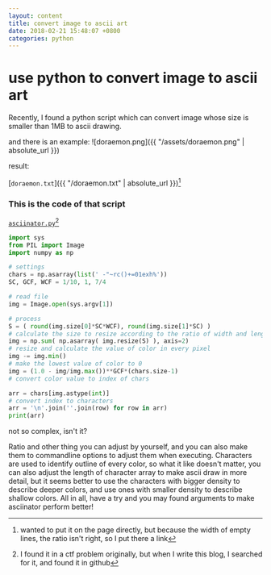 ```yaml
---
layout: content
title: convert image to ascii art
date: 2018-02-21 15:48:07 +0800
categories: python
---
```


# use python to convert image to ascii art

Recently, I found a python script which can convert image whose size is smaller than 1MB to ascii drawing.

and there is an example:
![doraemon.png]({{ "/assets/doraemon.png" | absolute_url }})

result:

[`doraemon.txt`]({{ "/doraemon.txt" | absolute_url }})[^1]

[^1]: wanted to put it on the page directly, but because the width of empty lines, the ratio isn't right, so I put there a link

### This is the code of that script
[`asciinator.py`](https://github.com/cdiener/pyart/blob/master/asciinator.py)[^2]

[^2]: I found it in a ctf problem originally, but when I write this blog, I searched for it, and found it in github
```python
import sys
from PIL import Image
import numpy as np

# settings
chars = np.asarray(list(' -"~rc()+=01exh%'))
SC, GCF, WCF = 1/10, 1, 7/4 

# read file
img = Image.open(sys.argv[1])

# process
S = ( round(img.size[0]*SC*WCF), round(img.size[1]*SC) )
# calculate the size to resize according to the ratio of width and length of characters
img = np.sum( np.asarray( img.resize(S) ), axis=2)
# resize and calculate the value of color in every pixel
img -= img.min()
# make the lowest value of color to 0
img = (1.0 - img/img.max())**GCF*(chars.size-1)
# convert color value to index of chars

arr = chars[img.astype(int)]
# convert index to characters
arr = '\n'.join(''.join(row) for row in arr)
print(arr)
```

not so complex, isn't it?

Ratio and other thing you can adjust by yourself, and you can also make them to commandline options to adjust them when executing. Characters are used to identify outline of every color, so what it like doesn't matter, you can also adjust the length of character array to make ascii draw in more detail, but it seems better to use the characters with bigger density to describe deeper colors, and use ones with smaller density to describe shallow colors. All in all, have a try and you may found arguments to make asciinator perform better!
